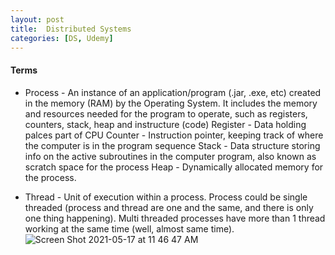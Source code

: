 ```yaml
---
layout: post
title:  Distributed Systems
categories: [DS, Udemy]
---
```


#### Terms
* Process - An instance of an application/program (.jar, .exe, etc) created in the memory (RAM) by the Operating System. 
  It includes the memory and resources needed for the program to operate, such as registers, counters, stack, heap and instructure (code)
  Register - Data holding palces part of CPU
  Counter - Instruction pointer, keeping track of where the computer is in the program sequence
  Stack - Data structure storing info on the active subroutines in the computer program, also known as scratch space for the process
  Heap - Dynamically allocated memory for the process.
  
* Thread - Unit of execution within a process. Process could be single threaded (process and thread are one and the same, and there is only one thing happening).
  Multi threaded processes have more than 1 thread working at the same time (well, almost same time). 
![Screen Shot 2021-05-17 at 11 46 47 AM](https://user-images.githubusercontent.com/44378362/118518126-d323f280-b705-11eb-8919-283174783941.png)
